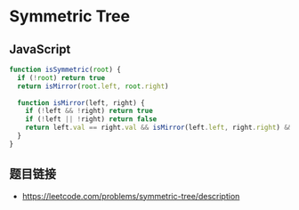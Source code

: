 # Symmetric Tree

## JavaScript
```javascript
function isSymmetric(root) {
  if (!root) return true
  return isMirror(root.left, root.right)
    
  function isMirror(left, right) {
    if (!left && !right) return true
    if (!left || !right) return false
    return left.val == right.val && isMirror(left.left, right.right) && isMirror(left.right, right.left)
  }
}
```

## 题目链接
* https://leetcode.com/problems/symmetric-tree/description
